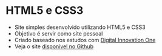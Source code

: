 # HTML5 e CSS3

- Site simples desenvolvido utilizando HTML5 e CSS3
- Objetivo é servir como site pessoal
- Criado baseado nos estudos com [Digital Innovation One](https://digitalinnovation.one/sign-up?ref=Z0RHSJKM9G)
- Veja o site [disponível no Github](https://marcosallysson.github.io/html5-css3/)